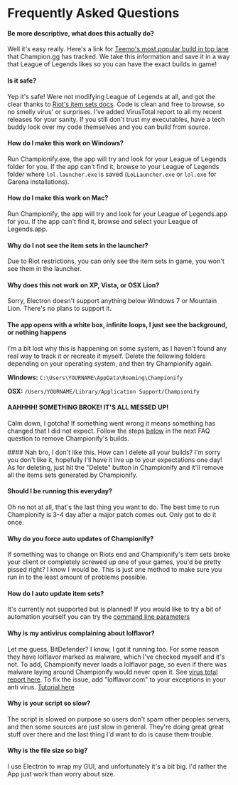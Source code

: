 # Frequently Asked Questions

#### Be more descriptive, what does this actually do?
Well it's easy really. Here's a link for [Teemo's most popular build in top lane](http://champion.gg/champion/Teemo) that Champion.gg has tracked. We take this information and save it in a way that League of Legends likes so you can have the exact builds in game!


#### Is it safe?
Yep it's safe! Were not modifying League of Legends at all, and got the clear thanks to [Riot's item sets docs](https://developer.riotgames.com/docs/item-sets). Code is clean and free to browse, so no smelly virus' or surprises. I've added VirusTotal report to all my recent releases for your sanity. If you still don't trust my executables, have a tech buddy look over my code themselves and you can build from source.


#### How do I make this work on Windows?
Run Championify.exe, the app will try and look for your League of Legends folder for you. If the app can't find it, browse to your League of Legends folder where `lol.launcher.exe` is saved (`LoLLauncher.exe` or `lol.exe` for Garena installations).


#### How do I make this work on Mac?
Run Championify, the app will try and look for your League of Legends.app for you. If the app can't find it, browse and select your League of Legends.app.


#### Why do I not see the item sets in the launcher?
Due to Riot restrictions, you can only see the item sets in game, you won't see them in the launcher.


#### Why does this not work on XP, Vista, or OSX Lion?
Sorry, Electron doesn't support anything below Windows 7 or Mountain Lion. There's no plans to support it.


#### The app opens with a white box, infinite loops, I just see the background, or nothing happens
I'm a bit lost why this is happening on some system, as I haven't found any real way to track it or recreate it myself. Delete the following folders depending on your operating system, and then try Championify again.

__Windows:__ `C:\Users\YOURNAME\AppData\Roaming\Championify`

__OSX:__ `/Users/YOURNAME/Library/Application Support/Championify`


#### AAHHHH! SOMETHING BROKE! IT'S ALL MESSED UP!
Calm down, I gotcha! If something went wrong it means something has changed that I did not expect. Follow the steps [below](#uninstall) in the next FAQ question to remove Championify's builds.


<a name="uninstall" />
#### Nah bro, I don't like this. How can I delete all your builds?
I'm sorry you don't like it, hopefully I'll have it live up to your expectations one day! As for deleting, just hit the "Delete" button in Championify and it'll remove all the items sets generated by Championify.


#### Should I be running this everyday?
Oh no not at all, that's the last thing you want to do. The best time to run Championify is 3-4 day after a major patch comes out. Only got to do it once.


#### Why do you force auto updates of Championify?
If something was to change on Riots end and Championify's item sets broke your client or completely screwed up one of your games, you'd be pretty pissed right? I know I would be. This is just one method to make sure you run in to the least amount of problems possible.


#### How do I auto update item sets?
It's currently not supported but is planned! If you would like to try a bit of automation yourself you can try the [command line parameters](README.md#clp)


#### Why is my antivirus complaining about lolflavor?
Let me guess, BitDefender? I know, I got it running too. For some reason they have lolflavor marked as malware, which I've checked myself and it's not. To add, Championify never loads a lolflavor page, so even if there was malware laying around Championify would never open it. See [virus total report here](https://www.virustotal.com/en/url/576b112b6ae43a58f00176c5efe8f9456fa16dcfcf4e341e17f6c68c6a5e0e88/analysis/1435015572/). To fix the issue, add "lolflavor.com" to your exceptions in your anti virus. [Tutorial here](http://www.bitdefender.com/support/what-to-do-when-bitdefender-2015-blocks-a-safe-website-or-online-application-1294.html)


#### Why is your script so slow?
The script is slowed on purpose so users don't spam other peoples servers, and then some sources are just slow in general. They're doing great great stuff over there and the last thing I'd want to do is cause them trouble.


#### Why is the file size so big?
I use Electron to wrap my GUI, and unfortunately it's a bit big. I'd rather the App just work than worry about size.
